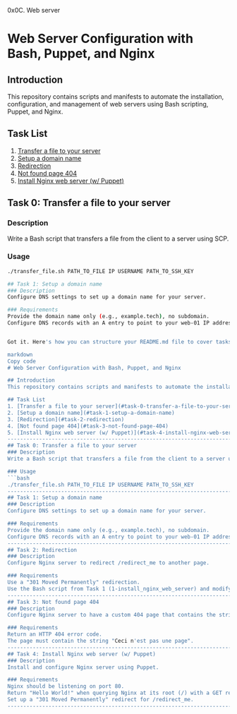 0x0C. Web server

# Web Server Configuration with Bash, Puppet, and Nginx

## Introduction
This repository contains scripts and manifests to automate the installation, configuration, and management of web servers using Bash scripting, Puppet, and Nginx.

## Task List
1. [Transfer a file to your server](#task-0-transfer-a-file-to-your-server)
2. [Setup a domain name](#task-1-setup-a-domain-name)
3. [Redirection](#task-2-redirection)
4. [Not found page 404](#task-3-not-found-page-404)
5. [Install Nginx web server (w/ Puppet)](#task-4-install-nginx-web-server-with-puppet)

## Task 0: Transfer a file to your server
### Description
Write a Bash script that transfers a file from the client to a server using SCP.

### Usage
```bash
./transfer_file.sh PATH_TO_FILE IP USERNAME PATH_TO_SSH_KEY

## Task 1: Setup a domain name
### Description
Configure DNS settings to set up a domain name for your server.

### Requirements
Provide the domain name only (e.g., example.tech), no subdomain.
Configure DNS records with an A entry to point to your web-01 IP address.


Got it. Here's how you can structure your README.md file to cover tasks 0 to 5, with the topic focusing on Web Server:

markdown
Copy code
# Web Server Configuration with Bash, Puppet, and Nginx

## Introduction
This repository contains scripts and manifests to automate the installation, configuration, and management of web servers using Bash scripting, Puppet, and Nginx.

## Task List
1. [Transfer a file to your server](#task-0-transfer-a-file-to-your-server)
2. [Setup a domain name](#task-1-setup-a-domain-name)
3. [Redirection](#task-2-redirection)
4. [Not found page 404](#task-3-not-found-page-404)
5. [Install Nginx web server (w/ Puppet)](#task-4-install-nginx-web-server-with-puppet)
------------------------------------------------------------------------------------
## Task 0: Transfer a file to your server
### Description
Write a Bash script that transfers a file from the client to a server using SCP.

### Usage
```bash
./transfer_file.sh PATH_TO_FILE IP USERNAME PATH_TO_SSH_KEY
-----------------------------------------------------------------------------------
## Task 1: Setup a domain name
### Description
Configure DNS settings to set up a domain name for your server.

### Requirements
Provide the domain name only (e.g., example.tech), no subdomain.
Configure DNS records with an A entry to point to your web-01 IP address.
-----------------------------------------------------------------------------------
## Task 2: Redirection
### Description
Configure Nginx server to redirect /redirect_me to another page.

### Requirements
Use a "301 Moved Permanently" redirection.
Use the Bash script from Task 1 (1-install_nginx_web_server) and modify it to configure the redirection.
-----------------------------------------------------------------------------------
## Task 3: Not found page 404
### Description
Configure Nginx server to have a custom 404 page that contains the string "Ceci n'est pas une page".

### Requirements
Return an HTTP 404 error code.
The page must contain the string "Ceci n'est pas une page".
------------------------------------------------------------------------------------
## Task 4: Install Nginx web server (w/ Puppet)
### Description
Install and configure Nginx server using Puppet.

### Requirements
Nginx should be listening on port 80.
Return "Hello World!" when querying Nginx at its root (/) with a GET request.
Set up a "301 Moved Permanently" redirect for /redirect_me.
-----------------------------------------------------------------------------------

